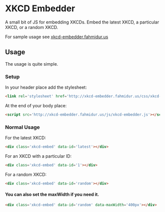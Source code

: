 XKCD Embedder
===

A small bit of JS for embedding XKCDs. Embed the latest XKCD, a particular XKCD, or a random XKCD.

For sample usage see [xkcd-embedder.fahmidur.us](http://xkcd-embedder.fahmidur.us)

## Usage

The usage is quite simple.

### Setup

In your header place add the stylesheet:

```html
<link rel='stylesheet' href='http://xkcd-embedder.fahmidur.us/css/xkcd-embedder.css'/>
```

At the end of your body place:
```html
<script src='http://xkcd-embedder.fahmidur.us/js/xkcd-embedder.js'></script>
```

### Normal Usage

For the latest XKCD:
```html
<div class='xkcd-embed' data-id='latest'></div>
```

For an XKCD with a particular ID:
```html
<div class='xkcd-embed' data-id='1'></div>
```

For a random XKCD:
```html
<div class='xkcd-embed' data-id='random'></div>
```

#### You can also set the maxWidth if you need it.
```html
<div class='xkcd-embed' data-id='random' data-maxWidth='400px'></div>
```
